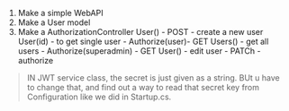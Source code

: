 1. Make a simple WebAPI
2. Make a User model
3. Make a AuthorizationController
User() - POST - create a new user
User(id) - to get single user - Authorize(user)- GET
Users() - get all users - Authorize(superadmin) - GET
User() - edit user - PATCh - authorize

> IN JWT service class, the secret is just given as a string. BUt u have to change that, and find out a way to read that secret key from Configuration like we did in Startup.cs.
